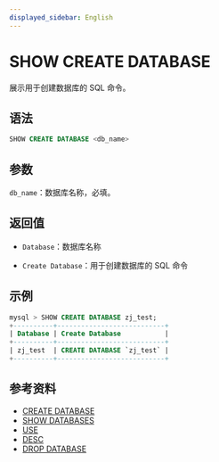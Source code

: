 ```yaml
---
displayed_sidebar: English
---
```


# SHOW CREATE DATABASE

展示用于创建数据库的 SQL 命令。

## 语法

```sql
SHOW CREATE DATABASE <db_name>
```

## 参数

`db_name`：数据库名称，必填。

## 返回值

- `Database`：数据库名称

- `Create Database`：用于创建数据库的 SQL 命令

## 示例

```sql
mysql > SHOW CREATE DATABASE zj_test;
+----------+---------------------------+
| Database | Create Database           |
+----------+---------------------------+
| zj_test  | CREATE DATABASE `zj_test` |
+----------+---------------------------+
```

## 参考资料

- [CREATE DATABASE](../data-definition/CREATE_DATABASE.md)
- [SHOW DATABASES](SHOW_DATABASES.md)
- [USE](../data-definition/USE.md)
- [DESC](../Utility/DESCRIBE.md)
- [DROP DATABASE](../data-definition/DROP_DATABASE.md)